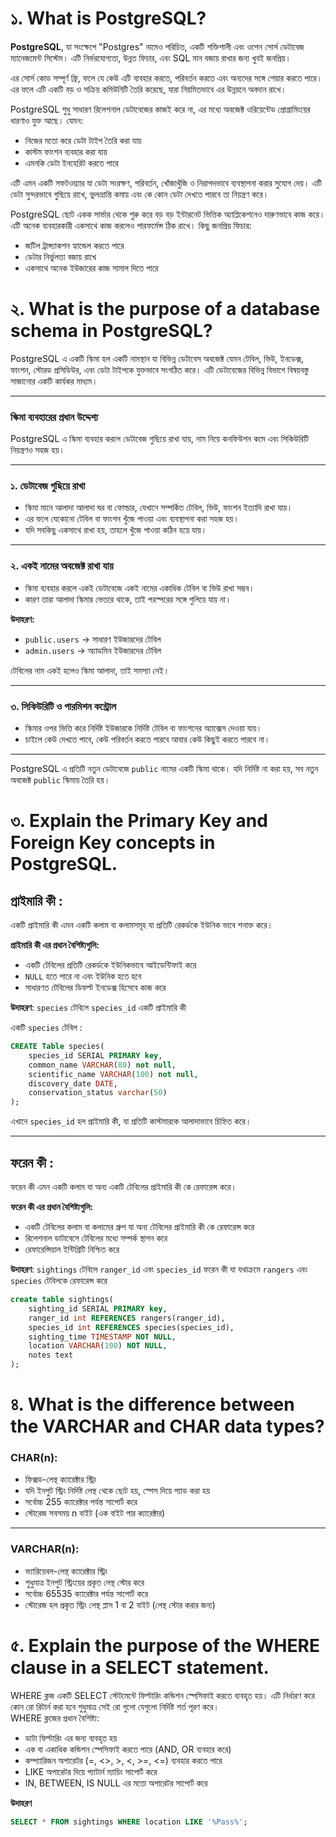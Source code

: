 # ১. What is PostgreSQL?

**PostgreSQL**, যা সংক্ষেপে "Postgres" নামেও পরিচিত, একটি শক্তিশালী এবং ওপেন সোর্স ডেটাবেজ ম্যানেজমেন্ট সিস্টেম। এটি নির্ভরযোগ্যতা, উন্নত ফিচার, এবং SQL মান বজায় রাখার জন্য খুবই জনপ্রিয়।

এর সোর্স কোড সম্পূর্ণ ফ্রি, ফলে যে কেউ এটি ব্যবহার করতে, পরিবর্তন করতে এবং অন্যদের সঙ্গে শেয়ার করতে পারে। এর ফলে এটি একটি বড় ও সক্রিয় কমিউনিটি তৈরি করেছে, যারা নিয়মিতভাবে এর উন্নয়নে অবদান রাখে।

PostgreSQL শুধু সাধারণ রিলেশনাল ডেটাবেজের কাজই করে না, এর মধ্যে অবজেক্ট ওরিয়েন্টেড প্রোগ্রামিংয়ের ধারণাও যুক্ত আছে। যেমন:

- নিজের মতো করে ডেটা টাইপ তৈরি করা যায়  
- কাস্টম ফাংশন ব্যবহার করা যায়  
- এমনকি ডেটা ইনহেরিট করতে পারে  

এটি এমন একটি সফটওয়্যার যা ডেটা সংরক্ষণ, পরিবর্তন, খোঁজাখুঁজি ও নিরাপদভাবে ব্যবস্থাপনা করার সুযোগ দেয়। এটি ডেটা সুন্দরভাবে গুছিয়ে রাখে, ভুলভ্রান্তি কমায় এবং কে কোন ডেটা দেখতে পারবে তা নিয়ন্ত্রণ করে।

PostgreSQL ছোট একক সার্ভার থেকে শুরু করে বড় বড় ইন্টারনেট ভিত্তিক অ্যাপ্লিকেশনেও দারুণভাবে কাজ করে। এটি অনেক ব্যবহারকারী একসাথে কাজ করলেও পারফর্মেন্স ঠিক রাখে। কিছু জনপ্রিয় ফিচার:

- জটিল ট্রান্স্যাকশন হ্যান্ডেল করতে পারে  
- ডেটার নির্ভুলতা বজায় রাখে  
- একসাথে অনেক ইউজারের কাজ সামাল দিতে পারে  






# ২. What is the purpose of a database schema in PostgreSQL?

PostgreSQL এ একটি স্কিমা হল একটি নামস্থান যা বিভিন্ন ডেটাবেস অবজেক্ট যেমন টেবিল, ভিউ, ইনডেক্স, ফাংশন, স্টোরড প্রসিডিউর, এবং ডেটা টাইপকে যুক্তভাবে সংগঠিত করে। এটি ডেটাবেজের বিভিন্ন বিভাগে বিষয়বস্তু সাজানোর একটি কার্যকর মাধ্যম। 

---

### স্কিমা ব্যবহারের প্রধান উদ্দেশ্য

PostgreSQL এ স্কিমা ব্যবহার করলে ডেটাবেজ গুছিয়ে রাখা যায়, নাম নিয়ে কনফিউশন কমে এবং সিকিউরিটি নিয়ন্ত্রণও সহজ হয়।

---

### ১. ডেটাবেজ গুছিয়ে রাখা
- স্কিমা মানে আলাদা আলাদা ঘর বা ফোল্ডার, যেখানে সম্পর্কিত টেবিল, ভিউ, ফাংশন ইত্যাদি রাখা যায়।
- এর ফলে যেকোনো টেবিল বা ফাংশন খুঁজে পাওয়া এবং ব্যবস্থাপনা করা সহজ হয়।
- যদি সবকিছু একসাথে রাখা হয়, তাহলে খুঁজে পাওয়া কঠিন হয়ে যায়।

---

### ২. একই নামের অবজেক্ট রাখা যায়
- স্কিমা ব্যবহার করলে একই ডেটাবেজে একই নামের একাধিক টেবিল বা ভিউ রাখা সম্ভব।
- কারণ তারা আলাদা স্কিমার ভেতরে থাকে, তাই পরস্পরের সঙ্গে গুলিয়ে যায় না।

**উদাহরণ:**
- `public.users` → সাধারণ ইউজারদের টেবিল
- `admin.users` → অ্যাডমিন ইউজারদের টেবিল

টেবিলের নাম একই হলেও স্কিমা আলাদা, তাই সমস্যা নেই।

---

### ৩. সিকিউরিটি ও পারমিশন কন্ট্রোল
- স্কিমার ওপর ভিত্তি করে নির্দিষ্ট ইউজারকে নির্দিষ্ট টেবিল বা ফাংশনের অ্যাক্সেস দেওয়া যায়।
- চাইলে কেউ দেখতে পাবে, কেউ পরিবর্তন করতে পারবে  আবার কেউ কিছুই করতে পারবে না।

---
PostgreSQL এ প্রতিটি নতুন ডেটাবেজে `public` নামের একটি স্কিমা থাকে। যদি নির্দিষ্ট না করা হয়, সব নতুন অবজেক্ট `public` স্কিমায় তৈরি হয়।






# ৩. Explain the Primary Key and Foreign Key concepts in PostgreSQL.

## প্রাইমারি কী :

একটি প্রাইমারি কী এমন একটি কলাম বা কলামসমূহ যা প্রতিটি রেকর্ডকে ইউনিক ভাবে শনাক্ত করে। 

**প্রাইমারি কী এর প্রধান বৈশিষ্ট্যগুলি:**

- একটি টেবিলের প্রতিটি রেকর্ডকে ইউনিকভাবে আইডেন্টিফাই করে  
- `NULL` হতে পারে না এবং ইউনিক হতে হবে  
- সাধারণত টেবিলের ডিফল্ট ইনডেক্স হিসেবে কাজ করে  

**উদাহরণ**: `species` টেবিলে `species_id` একটি প্রাইমারি কী

একটি `species` টেবিল :

```sql
CREATE Table species(
    species_id SERIAL PRIMARY key,
    common_name VARCHAR(80) not null,
    scientific_name VARCHAR(100) not null,
    discovery_date DATE,
    conservation_status varchar(50)
);
```

এখানে `species_id` হল প্রাইমারি কী, যা প্রতিটি কাস্টমারকে আলাদাভাবে চিহ্নিত করে।

---

## ফরেন কী :

ফরেন কী এমন একটি কলাম যা অন্য একটি টেবিলের প্রাইমারি কী কে রেফারেন্স করে।  

**ফরেন কী এর প্রধান বৈশিষ্ট্যগুলি:**

- একটি টেবিলের কলাম বা কলামের গ্রুপ যা অন্য টেবিলের প্রাইমারি কী কে রেফারেন্স করে  
- রিলেশনাল ডাটাবেসে টেবিলের মধ্যে সম্পর্ক স্থাপন করে  
- রেফারেন্সিয়াল ইন্টিগ্রিটি নিশ্চিত করে  

**উদাহরণ**: `sightings` টেবিলে `ranger_id` এবং `species_id` ফরেন কী যা যথাক্রমে `rangers` এবং `species` টেবিলকে রেফারেন্স করে

```sql
create table sightings(
    sighting_id SERIAL PRIMARY key,
    ranger_id int REFERENCES rangers(ranger_id),
    species_id int REFERENCES species(species_id),
    sighting_time TIMESTAMP NOT NULL,
    location VARCHAR(100) NOT NULL,
    notes text
);
```

# ৪. What is the difference between the VARCHAR and CHAR data types?

### **CHAR(n):**
- ফিক্সড-লেন্থ ক্যারেক্টার স্ট্রিং  
- যদি ইনপুট স্ট্রিং নির্দিষ্ট লেন্থ থেকে ছোট হয়, স্পেস দিয়ে প্যাড করা হয়  
- সর্বোচ্চ 255 ক্যারেক্টার পর্যন্ত সাপোর্ট করে  
- স্টোরেজ সবসময় n বাইট (এক বাইট পার ক্যারেক্টার)  

---

### **VARCHAR(n):**
- ভ্যারিয়েবল-লেন্থ ক্যারেক্টার স্ট্রিং  
- শুধুমাত্র ইনপুট স্ট্রিংয়ের প্রকৃত লেন্থ স্টোর করে  
- সর্বোচ্চ 65535 ক্যারেক্টার পর্যন্ত সাপোর্ট করে  
- স্টোরেজ হল প্রকৃত স্ট্রিং লেন্থ প্লাস 1 বা 2 বাইট (লেন্থ স্টোর করার জন্য)  



# ৫. Explain the purpose of the WHERE clause in a SELECT statement.

WHERE ক্লজ একটি SELECT স্টেটমেন্টে ফিল্টারিং কন্ডিশন স্পেসিফাই করতে ব্যবহৃত হয়। এটি নির্ধারণ করে কোন রো রিটার্ন করা হবে শুধুমাত্র সেই রো গুলো যেগুলো নির্দিষ্ট শর্ত পূরণ করে।  
WHERE ক্লজের প্রধান বৈশিষ্ট্য:

- ডাটা ফিল্টারিং এর জন্য ব্যবহৃত হয়  
- এক বা একাধিক কন্ডিশন স্পেসিফাই করতে পারে (AND, OR ব্যবহার করে)  
- কম্প্যারিজন অপারেটর (=, <>, >, <, >=, <=) ব্যবহার করতে পারে  
- LIKE অপারেটর দিয়ে প্যাটার্ন ম্যাচিং সাপোর্ট করে  
- IN, BETWEEN, IS NULL এর মতো অপারেটর সাপোর্ট করে  

**উদাহরণ**  
```sql
SELECT * FROM sightings WHERE location LIKE '%Pass%';

